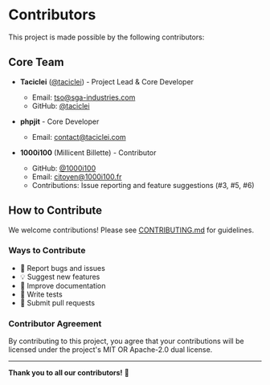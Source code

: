 # Contributors

This project is made possible by the following contributors:

## Core Team

- **Taciclei** ([@taciclei](https://github.com/taciclei)) - Project Lead & Core Developer
  - Email: tso@sga-industries.com
  - GitHub: [@taciclei](https://github.com/taciclei)

- **phpjit** - Core Developer
  - Email: contact@taciclei.com

- **1000i100** (Millicent Billette) - Contributor
  - GitHub: [@1000i100](https://github.com/1000i100)
  - Email: citoyen@1000i100.fr
  - Contributions: Issue reporting and feature suggestions (#3, #5, #6)

## How to Contribute

We welcome contributions! Please see [CONTRIBUTING.md](CONTRIBUTING.md) for guidelines.

### Ways to Contribute

- 🐛 Report bugs and issues
- 💡 Suggest new features
- 📝 Improve documentation
- 🧪 Write tests
- 🔧 Submit pull requests

### Contributor Agreement

By contributing to this project, you agree that your contributions will be licensed under the project's MIT OR Apache-2.0 dual license.

---

**Thank you to all our contributors!** 🎉
